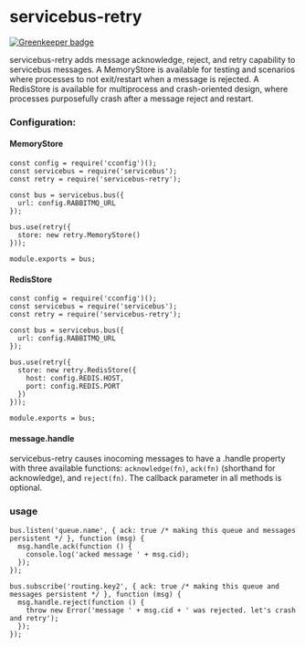 # servicebus-retry

[![Greenkeeper badge](https://badges.greenkeeper.io/mateodelnorte/servicebus-retry.svg)](https://greenkeeper.io/)

servicebus-retry adds message acknowledge, reject, and retry capability to servicebus messages. A MemoryStore is available for testing and scenarios where processes to not exit/restart when a message is rejected. A RedisStore is available for multiprocess and crash-oriented design, where processes purposefully crash after a message reject and restart. 

### Configuration:

#### MemoryStore

```
const config = require('cconfig')();
const servicebus = require('servicebus');
const retry = require('servicebus-retry');

const bus = servicebus.bus({
  url: config.RABBITMQ_URL
});

bus.use(retry({
  store: new retry.MemoryStore()
}));

module.exports = bus;
```

#### RedisStore

```
const config = require('cconfig')();
const servicebus = require('servicebus');
const retry = require('servicebus-retry');

const bus = servicebus.bus({
  url: config.RABBITMQ_URL
});

bus.use(retry({
  store: new retry.RedisStore({
    host: config.REDIS.HOST,
    port: config.REDIS.PORT
  })
}));

module.exports = bus;
```

#### message.handle

servicebus-retry causes inocoming messages to have a .handle property with three available functions: `acknowledge(fn)`, `ack(fn)` (shorthand for acknowledge), and `reject(fn)`. The callback parameter in all methods is optional. 

### usage

```
bus.listen('queue.name', { ack: true /* making this queue and messages persistent */ }, function (msg) {
  msg.handle.ack(function () {
    console.log('acked message ' + msg.cid);
  });
});

bus.subscribe('routing.key2', { ack: true /* making this queue and messages persistent */ }, function (msg) {
  msg.handle.reject(function () {
    throw new Error('message ' + msg.cid + ' was rejected. let's crash and retry');
  });
});
```
